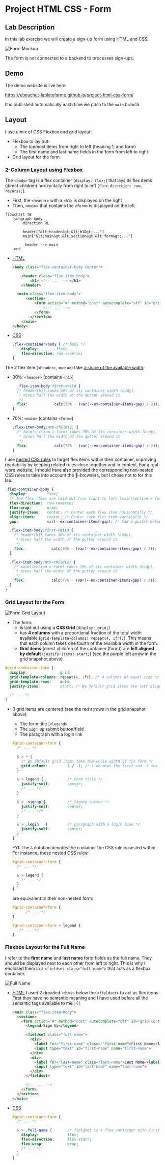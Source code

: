 # Project HTML CSS - Form

## Lab Description

In this lab exercise we will create a sign-up form using HTML and CSS.  

![Form Mockup](img/form-mockup.png)

The form is not connected to a backend to processes sign-ups.

## Demo

The demo website is live here

https://ebouchut-laplateforme.github.io/project-html-css-form/

It is published automatically each time we push to the `main` branch.

## Layout

I use a mix of CSS Flexbox and grid layout:
- Flexbox to lay out:
    -  The topmost items from right to left (heading 1, and form)
    -  The first name and last name fields in the form from left to right
- Grid layout for the form

### 2-Column Layout using Flexbox

The `<body>` tag is a flex container (`display: flex;`) that lays its flex items (direct children) horizontally from right to left (`flex-direction: row-reverse;`).

- First, the `<header>` with a `<h1>` is displayed on the right
- Then, `<main>` that contains the `<form>` is displayed on the left

```mermaid
flowchart TB
    subgraph body
        direction RL

        header["&lt;header&gt;&lt;h1&gt;..."]
        main["&lt;main&gt;&lt;section&gt;&lt;form&gt;..."]

         header --> main
    end
```

- [HTML](https://github.com/ebouchut-laplateforme/project-html-css-form/blob/de9aa0f95999fc959570fe675cc84a0cfab4aefc/index.html#L12-L21)
  ```html
  <body class="flex-container-body center">
  
      <header class="flex-item-body">
          <h1> <!-- ... --> </h1>
      </header>

    <main class="flex-item-body">
        <section>
            <form action="#" method="post" autocomplete="off" id="grid-container-form">
                <!-- ... -->
            </form>
          </section>
      </main>
  </body>
  ```
- [CSS](https://github.com/ebouchut-laplateforme/project-html-css-form/blob/de9aa0f95999fc959570fe675cc84a0cfab4aefc/css/styles.css#L76-L78)
  ```css
  .flex-container-body { /* body */
      display:        flex;
      flex-direction: row-reverse;
  }
  ```

The 2 flex item (`<header>`, `<main>`) take [a share of the available width](https://github.com/ebouchut-laplateforme/project-html-css-form/blob/de9aa0f95999fc959570fe675cc84a0cfab4aefc/css/styles.css#L84C4-L96):
- 30%: `<header>` (contains `<h1>`)  
  ```css
    .flex-item-body:first-child {
    /* header(h1) takes 30% of its container width (body),
     * minus half the width of the gutter around it
     */
    flex:            calc(30% - (var(--ex-container-items-gap) / 2));
  }
  ```
- 70%: `<main>`   (contains  `<form>`)
  ```css
  .flex-item-body:nth-child(2) {
    /* main(section > form) takes 70% of its container width (body),
     * minus half the width of the gutter around it
     */
    flex:            calc(70% - (var(--ex-container-items-gap) / 2));
  }
  ```

I use [nested CSS rules](https://developer.mozilla.org/en-US/docs/Web/CSS/CSS_nesting/Using_CSS_nesting) to target flex items within their container, improving readability by keeping related rules close together and in context. For a real word website, I should have also provided the corresponding non-nested CSS rules to take into account the 🦕-browsers, but I chose not to for this lab.

```css
.flex-container-body {
  display:         flex;
  /* The flex items are laid out from right to left (main(section > form) ← header(h1)  */
  flex-direction:  row-reverse;
  flex-wrap:       wrap;
  justify-items:   center; /* Center each flex item horizontally */
  align-items:     center; /* Center each flex item vertically */
  gap:             var(--ex-container-items-gap); /* Add a gutter between the flex items */

  .flex-item-body:first-child {
    /* header(h1) takes 30% of its container width (body),
     * minus half the width of the gutter around it
     */
    flex:            calc(30% - (var(--ex-container-items-gap) / 2));
  }

  .flex-item-body:nth-child(2) {
    /* main(section > form) takes 70% of its container width (body),
     * minus half the width of the gutter around it
     */
    flex:            calc(70% - (var(--ex-container-items-gap) / 2));
  }
}
```

### Grid Layout for the Form

![Form Grid Layout](img/form-grid.png)

- The form:
    - is laid out using a **CSS Grid** (`display: grid;`)
     - has **4 columns** with a proportional fraction of the total width available (`grid-template-columns: repeat(4, 1fr);`). This means that each column takes one fourth of the available width in the form.
    - **Grid items** (direct children of the container (form)) are **left aligned by default** (`justify-items: start;`) (see the purple left arrow in the grid snapshot above).

```css
#grid-container-form {
  display:               grid;
  grid-template-columns: repeat(4, 1fr); /* 4 columns of equal size */
  grid-template-rows:    auto;
  justify-items:         start; /* By default grid items are left aligned */

  /* ... */
}
````

- 3 grid items are centered (see the red arrows in the grid snapshot above):
    - The form title (`<legend>`
    - The `Sign Up` submit button/field
    - The paragraph with a login link

  ```css
  #grid-container-form {
    /* ... */

    & > * {
      /* By default grid items take the whole width of the form */
      grid-column:         1 / -1; /* 1 denotes the first and -1 the last column lines */
    }

    & > legend {           /* Form title */
      justify-self:        center;
      /* ... */
    }

    & > .signup {          /* Signup button */
      justify-self:        center;
      /* ... */*
    }

    & > .login   {         /* paragraph with a login link */
      justify-self:        center;
    }
  }
  ```
  FYI: The `&` notation denotes the container the CSS rule is nested within.  
  For instance, these nested CSS rules:
  ```css
  #grid-container-form {
    /* ... */

    & > legend {
      /* ... */
    }
  }
  ```
  are equivalent to their non-nested form:
  ```css
  #grid-container-form {
        /* ... */
  }

  #grid-container-form > legend {
     /* ... */
  }
  ```

### Flexbox Layout for the Full Name

I refer to the **first name** and **last name** form fields as the full name.
They should be displayed next to each other from left to right.
This is why I enclosed them in a `<fieldset class="full-name">` that acts as a flexbox container.

![Full Name](img/full-name-flexbox.png)

- [HTML](https://github.com/ebouchut-laplateforme/project-html-css-form/blob/de9aa0f95999fc959570fe675cc84a0cfab4aefc/index.html#L24-L33)
  I used 2 dreaded `<div>`s below the `<fieldset>` to act as flex items. First they have no semantic meaning and I have used before all the semantic tags available to me ;-)!
  ```html
  <main class="flex-item-body">
    <section>
      <form action="#" method="post" autocomplete="off" id="grid-container-form">
        <legend>Sign Up</legend>

        <fieldset class="full-name">
          <div>
            <label for="first-name" class=""first-name">First Name</label>
            <input type="text" id="first-name" name="first-name">
          </div>
          <div>
            <label for="last-name" class="last-name">Last Name</label>
            <input type="text" id="last-name" name="last-name">
          </div>
        </fieldset>

        <!-- ... -->
      </form>
    </section>
  </main>
  ```
- [CSS](https://github.com/ebouchut-laplateforme/project-html-css-form/blob/de9aa0f95999fc959570fe675cc84a0cfab4aefc/css/styles.css#L116-L118)
  ```css
  #grid-container-form {
    /* ... */

    & > .full-name {       /* fieldset is a flex container with first-name and last-name  */
      display:             flex;
      flex-direction:      flex-start;
      flex-wrap:           wrap;
      /* ... */
    }
  }
  ```
